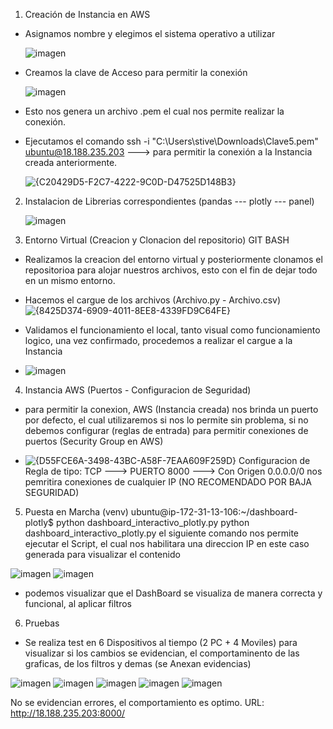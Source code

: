 1.	Creación de Instancia en AWS
- Asignamos nombre y elegimos el sistema operativo a utilizar

  ![imagen](https://github.com/user-attachments/assets/be405f58-3270-4782-92e3-ab42d15e2a90)
- Creamos la clave de Acceso para permitir la conexión

  ![imagen](https://github.com/user-attachments/assets/95222e64-30ba-47fe-8ba5-c068ed9ab19d)

- Esto nos genera un archivo .pem el cual nos permite realizar la conexión.
- Ejecutamos el comando 
ssh -i "C:\Users\stive\Downloads\Clave5.pem" ubuntu@18.188.235.203 ---> para permitir la conexión a la Instancia creada anteriormente.

  ![{C20429D5-F2C7-4222-9C0D-D47525D148B3}](https://github.com/user-attachments/assets/b3b1e3ce-6f95-4bb9-9348-21b15347574c)
  
2. Instalacion de Librerias correspondientes (pandas --- plotly --- panel)

   ![imagen](https://github.com/user-attachments/assets/41e08a88-f9c9-4105-a532-b73497973a7c)

3. Entorno Virtual (Creacion y Clonacion del repositorio) GIT BASH
- Realizamos la creacion del entorno virtual y posteriormente clonamos el repositorioa para alojar nuestros archivos, esto con el fin de dejar todo en un mismo entorno.
- Hacemos el cargue de los archivos (Archivo.py - Archivo.csv)
   ![{8425D374-6909-4011-8EE8-4339FD9C64FE}](https://github.com/user-attachments/assets/1242dd06-84b5-4dae-8fed-77e34fdb88ad)

- Validamos el funcionamiento el local, tanto visual como funcionamiento logico, una vez confirmado, procedemos a realizar el cargue a la Instancia

- ![imagen](https://github.com/user-attachments/assets/bedfbdf8-712c-4ab3-84ca-b01942831153)


4. Instancia AWS (Puertos - Configuracion de Seguridad)
- para permitir la conexion, AWS (Instancia creada) nos brinda un puerto por defecto, el cual utilizaremos si nos lo permite sin problema, si no debemos configurar (reglas de entrada) para permitir
  conexiones de puertos (Security Group en AWS)

- ![{D55FCE6A-3498-43BC-A58F-7EAA609F259D}](https://github.com/user-attachments/assets/dffe0a5a-97f8-4639-b03f-d1b3af4f3551) Configuracion de Regla de tipo: TCP ---> PUERTO 8000 ---> Con Origen 0.0.0.0/0
  nos pemritira conexiones de cualquier IP (NO RECOMENDADO POR BAJA SEGURIDAD)

5. Puesta en Marcha (venv) ubuntu@ip-172-31-13-106:~/dashboard-plotly$ python dashboard_interactivo_plotly.py
  python dashboard_interactivo_plotly.py
el siguiente comando nos permite ejecutar el Script, el cual nos habilitara una direccion IP en este caso generada para visualizar el contenido

![imagen](https://github.com/user-attachments/assets/e6694e76-ed75-4eb2-bbaf-630c21306651)
![imagen](https://github.com/user-attachments/assets/6cd6c660-2d25-4a0d-9d1b-4537e9eb9cfe)

- podemos visualizar que el DashBoard se visualiza de manera correcta y funcional, al aplicar filtros

6. Pruebas
- Se realiza test en 6 Dispositivos al tiempo (2 PC + 4 Moviles) para visualizar si los cambios se evidencian, el comportaminento de las graficas, de los filtros y demas (se Anexan evidencias)

  
![imagen](https://github.com/user-attachments/assets/ef2d35a8-188e-4744-95f0-78a9d1da23ad)
![imagen](https://github.com/user-attachments/assets/d833baa3-2540-4b72-bf10-3414c0594a81)
![imagen](https://github.com/user-attachments/assets/38c8cff4-dae4-4a0f-abda-a89a7890051b)
![imagen](https://github.com/user-attachments/assets/b8e47d2c-0d05-4227-b80b-87931cf5c29d)
![imagen](https://github.com/user-attachments/assets/de1dab82-0758-4268-9f26-1304cae56222)

No se evidencian errores, el comportamiento es optimo. 
URL: http://18.188.235.203:8000/







 

  

  

